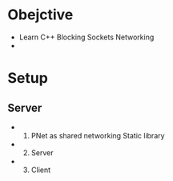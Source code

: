 # Obejctive
- Learn C++ Blocking Sockets Networking
- 
# Setup
## Server
- 1. PNet as shared networking Static library
- 2. Server
- 3. Client
